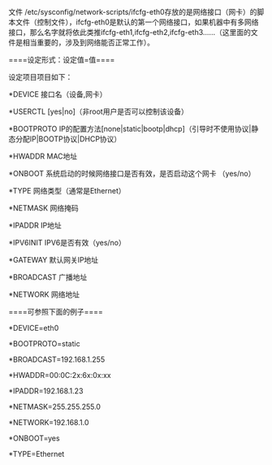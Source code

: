 文件 /etc/sysconfig/network-scripts/ifcfg-eth0存放的是网络接口（网卡）的脚本文件（控制文件），ifcfg-eth0是默认的第一个网络接口，如果机器中有多网络接口，那么名字就将依此类推ifcfg-eth1,ifcfg-eth2,ifcfg-eth3......（这里面的文件是相当重要的，涉及到网络能否正常工作）。

====设定形式：设定值=值====

设定项目项目如下：

  *DEVICE        接口名（设备,网卡）

  *USERCTL      [yes|no]（非root用户是否可以控制该设备）

  *BOOTPROTO    IP的配置方法[none|static|bootp|dhcp]（引导时不使用协议|静态分配IP|BOOTP协议|DHCP协议）

  *HWADDR        MAC地址   

  *ONBOOT        系统启动的时候网络接口是否有效，是否启动这个网卡 （yes/no）   

  *TYPE        网络类型（通常是Ethernet）   

  *NETMASK        网络掩码   

  *IPADDR        IP地址   

  *IPV6INIT    IPV6是否有效（yes/no）   

  *GATEWAY        默认网关IP地址

  *BROADCAST     广播地址

  *NETWORK  网络地址

====可参照下面的例子====

  *DEVICE=eth0        

  *BOOTPROTO=static        

  *BROADCAST=192.168.1.255        

  *HWADDR=00:0C:2x:6x:0x:xx        

  *IPADDR=192.168.1.23        

  *NETMASK=255.255.255.0        

  *NETWORK=192.168.1.0        

  *ONBOOT=yes        

  *TYPE=Ethernet

